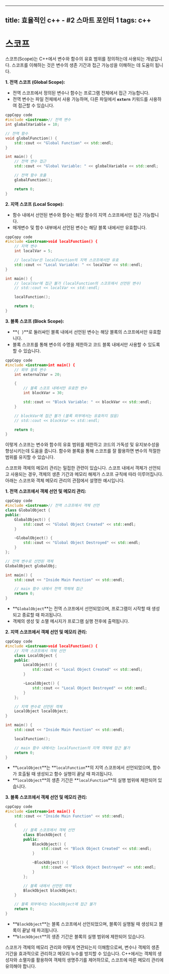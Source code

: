 
---
title: 효율적인 c++ - #2 스마트 포인터 1
tags: c++
---
# 스코프

스코프(Scope)는 C++에서 변수와 함수의 유효 범위를 정의하는데 사용되는 개념입니다. 스코프를 이해하는 것은 변수의 생존 기간과 접근 가능성을 이해하는 데 도움이 됩니다.

**1. 전역 스코프 (Global Scope):**

- 전역 스코프에서 정의된 변수나 함수는 프로그램 전체에서 접근 가능합니다.
- 전역 변수는 파일 전체에서 사용 가능하며, 다른 파일에서 **`extern`** 키워드를 사용하여 접근할 수 있습니다.

```cpp
cppCopy code
#include <iostream>// 전역 변수
int globalVariable = 10;

// 전역 함수
void globalFunction() {
    std::cout << "Global Function" << std::endl;
}

int main() {
    // 전역 변수 접근
    std::cout << "Global Variable: " << globalVariable << std::endl;

    // 전역 함수 호출
    globalFunction();

    return 0;
}

```

**2. 지역 스코프 (Local Scope):**

- 함수 내에서 선언된 변수와 함수는 해당 함수의 지역 스코프에서만 접근 가능합니다.
- 매개변수 및 함수 내부에서 선언된 변수는 해당 블록 내에서만 유효합니다.

```cpp
cppCopy code
#include <iostream>void localFunction() {
    // 지역 변수
    int localVar = 5;

    // localVar은 localFunction의 지역 스코프에서만 유효
    std::cout << "Local Variable: " << localVar << std::endl;
}

int main() {
    // localVar에 접근 불가 (localFunction의 스코프에서 선언된 변수)
    // std::cout << localVar << std::endl;

    localFunction();

    return 0;
}

```

**3. 블록 스코프 (Block Scope):**

- **`{ }`**로 둘러싸인 블록 내에서 선언된 변수는 해당 블록의 스코프에서만 유효합니다.
- 블록 스코프를 통해 변수의 수명을 제한하고 코드 블록 내에서만 사용할 수 있도록 할 수 있습니다.

```cpp
cppCopy code
#include <iostream>int main() {
    // 외부 블록 변수
    int externalVar = 20;

    {
        // 블록 스코프 내에서만 유효한 변수
        int blockVar = 30;

        std::cout << "Block Variable: " << blockVar << std::endl;
    }

    // blockVar에 접근 불가 (블록 외부에서는 유효하지 않음)
    // std::cout << blockVar << std::endl;

    return 0;
}

```

이렇게 스코프는 변수와 함수의 유효 범위를 제한하고 코드의 가독성 및 유지보수성을 향상시키는데 도움을 줍니다. 함수와 블록을 통해 스코프를 잘 활용하면 변수의 적절한 범위를 유지할 수 있습니다.

스코프와 객체의 메모리 관리는 밀접한 관련이 있습니다. 스코프 내에서 객체가 선언되고 사용되는 경우, 객체의 생존 기간과 메모리 해제가 스코프 규칙에 따라 이루어집니다. 아래는 스코프와 객체 메모리 관리의 관점에서 설명한 예시입니다.

**1. 전역 스코프에서 객체 선언 및 메모리 관리:**

```cpp
cppCopy code
#include <iostream>// 전역 스코프에서 객체 선언
class GlobalObject {
public:
    GlobalObject() {
        std::cout << "Global Object Created" << std::endl;
    }

    ~GlobalObject() {
        std::cout << "Global Object Destroyed" << std::endl;
    }
};

// 전역 변수로 선언된 객체
GlobalObject globalObj;

int main() {
    std::cout << "Inside Main Function" << std::endl;

    // main 함수 내에서 전역 객체에 접근
    return 0;
}

```

- **`GlobalObject`**는 전역 스코프에서 선언되었으며, 프로그램이 시작할 때 생성되고 종료할 때 파괴됩니다.
- 객체의 생성 및 소멸 메시지가 프로그램 실행 전후에 출력됩니다.

**2. 지역 스코프에서 객체 선언 및 메모리 관리:**

```cpp
cppCopy code
#include <iostream>void localFunction() {
    // 지역 스코프에서 객체 선언
    class LocalObject {
    public:
        LocalObject() {
            std::cout << "Local Object Created" << std::endl;
        }

        ~LocalObject() {
            std::cout << "Local Object Destroyed" << std::endl;
        }
    };

    // 지역 변수로 선언된 객체
    LocalObject localObject;
}

int main() {
    std::cout << "Inside Main Function" << std::endl;

    localFunction();

    // main 함수 내에서는 localFunction의 지역 객체에 접근 불가
    return 0;
}

```

- **`LocalObject`**는 **`localFunction`**의 지역 스코프에서 선언되었으며, 함수가 호출될 때 생성되고 함수 실행이 끝날 때 파괴됩니다.
- **`localObject`**의 생존 기간은 **`localFunction`**의 실행 범위에 제한되어 있습니다.

**3. 블록 스코프에서 객체 선언 및 메모리 관리:**

```cpp
cppCopy code
#include <iostream>int main() {
    std::cout << "Inside Main Function" << std::endl;

    {
        // 블록 스코프에서 객체 선언
        class BlockObject {
        public:
            BlockObject() {
                std::cout << "Block Object Created" << std::endl;
            }

            ~BlockObject() {
                std::cout << "Block Object Destroyed" << std::endl;
            }
        };

        // 블록 내에서 선언된 객체
        BlockObject blockObject;
    }

    // 블록 외부에서는 blockObject에 접근 불가
    return 0;
}

```

- **`BlockObject`**는 블록 스코프에서 선언되었으며, 블록이 실행될 때 생성되고 블록이 끝날 때 파괴됩니다.
- **`blockObject`**의 생존 기간은 블록의 실행 범위에 제한되어 있습니다.

스코프가 객체의 메모리 관리와 어떻게 연관되는지 이해함으로써, 변수나 객체의 생존 기간을 효과적으로 관리하고 메모리 누수를 방지할 수 있습니다. C++에서는 객체의 생성자와 소멸자를 활용하여 객체의 생명주기를 제어하므로, 스코프에 따른 메모리 관리에 유의해야 합니다.